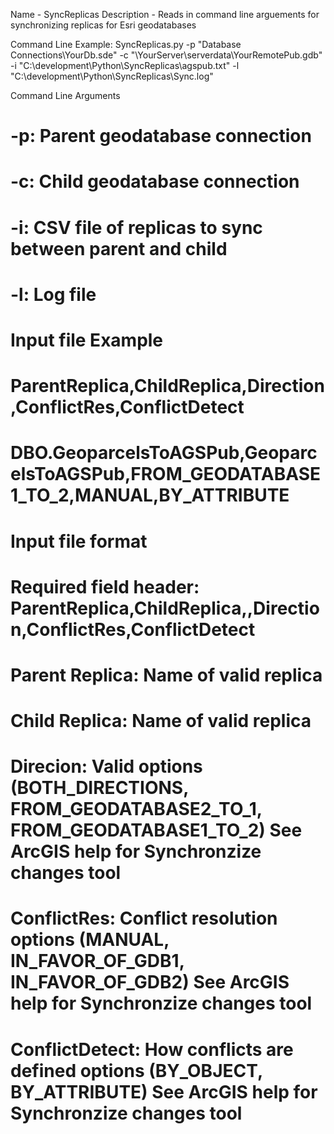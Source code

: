 Name - SyncReplicas
Description - Reads in command line arguements for synchronizing replicas for Esri geodatabases

Command Line Example: 
SyncReplicas.py -p "Database Connections\\YourDb.sde"  -c "\\YourServer\\serverdata\\YourRemotePub.gdb" -i "C:\development\Python\SyncReplicas\agspub.txt" -l "C:\development\Python\SyncReplicas\Sync.log"

Command Line Arguments
# -p: Parent geodatabase connection
# -c: Child geodatabase connection
# -i: CSV file of replicas to sync between parent and child
# -l: Log file

# Input file Example
# ParentReplica,ChildReplica,Direction,ConflictRes,ConflictDetect
# DBO.GeoparcelsToAGSPub,GeoparcelsToAGSPub,FROM_GEODATABASE1_TO_2,MANUAL,BY_ATTRIBUTE

# Input file format
# Required field header: ParentReplica,ChildReplica,,Direction,ConflictRes,ConflictDetect
# Parent Replica: Name of valid replica
# Child Replica: Name of valid replica
# Direcion: Valid options (BOTH_DIRECTIONS, FROM_GEODATABASE2_TO_1, FROM_GEODATABASE1_TO_2)  See ArcGIS help for Synchronzize changes tool
# ConflictRes: Conflict resolution options (MANUAL, IN_FAVOR_OF_GDB1, IN_FAVOR_OF_GDB2)   See ArcGIS help for Synchronzize changes tool
# ConflictDetect: How conflicts are defined options (BY_OBJECT, BY_ATTRIBUTE) See ArcGIS help for Synchronzize changes tool
